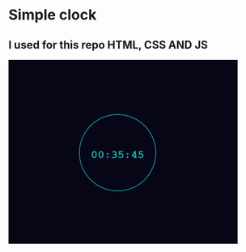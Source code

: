 # Simple clock

## I used for this repo HTML, CSS AND JS

![My clock desing](./design/my-clock-design.jpeg)